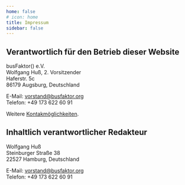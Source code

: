 ```yaml
---
home: false
# icon: home
title: Impressum
sidebar: false
---
```


## Verantwortlich für den Betrieb dieser Website

busFaktor() e.V.  
Wolfgang Huß, 2. Vorsitzender  
Haferstr. 5c  
86179 Augsburg, Deutschland

E-Mail: <vorstand@busfaktor.org>  
Telefon: +49 173 622 60 91

Weitere [Kontakmöglichkeiten](/de/contact/).

## Inhaltlich verantwortlicher Redakteur

Wolfgang Huß  
Steinburger Straße 38  
22527 Hamburg, Deutschland

E-Mail: <vorstand@busfaktor.org>  
Telefon: +49 173 622 60 91
